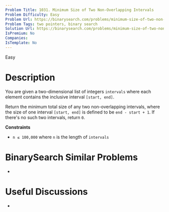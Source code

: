 ```yaml
---
Problem Title: 1031. Minimum Size of Two Non-Overlapping Intervals
Problem Difficulty: Easy
Problem Url: https://binarysearch.com/problems/minimum-size-of-two-non-overlapping-intervals/
Problem Tags: two pointers, binary search
Solution Url: https://binarysearch.com/problems/minimum-size-of-two-non-overlapping-intervals/solutions/
IsPremium: No
Companies: 
IsTemplate: No
---
```


<span style="color: ;">Easy</span>

# Description

You are given a two-dimensional list of integers `intervals` where each element contains the inclusive interval `[start, end]`.

Return the minimum total size of any two non-overlapping intervals, where the size of one interval `[start, end]` is defined to be `end - start + 1`. If there's no such two intervals, return `0`.

**Constraints**
- `n ≤ 100,000` where `n` is the length of `intervals`

# BinarySearch Similar Problems

- []()

# Useful Discussions

- []()

